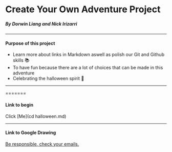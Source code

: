 # Create Your Own Adventure Project 
##### By Dorwin Liang and Nick Irizarri  
---
#### Purpose of this project
* Learn more about links in Markdown aswell as polish our Git and Github skills 📚   
* To have fun because there are a lot of choices that can be made in this adventure 
* Celebrating the halloween spirit 🎃

---


=======
#### Link to begin
Click [Me](cd halloween.md) 

---
#### Link to Google Drawing

[Be responsible, check your emails.](virus.md) 